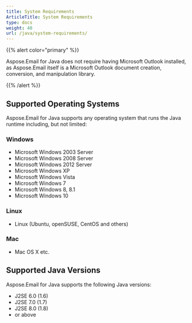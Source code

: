 ```yaml
---
title: System Requirements
ArticleTitle: System Requirements
type: docs
weight: 40
url: /java/system-requirements/
---
```


{{% alert color="primary" %}} 

Aspose.Email for Java does not require having Microsoft Outlook installed, as Aspose.Email itself is a Microsoft Outlook document creation, conversion, and manipulation library.

{{% /alert %}} 
## **Supported Operating Systems**
Aspose.Email for Java supports any operating system that runs the Java runtime including, but not limited:
### **Windows**
- Microsoft Windows 2003 Server
- Microsoft Windows 2008 Server
- Microsoft Windows 2012 Server
- Microsoft Windows XP 
- Microsoft Windows Vista
- Microsoft Windows 7
- Microsoft Windows 8, 8.1
- Microsoft Windows 10
### **Linux**
- Linux (Ubuntu, openSUSE, CentOS and others)
### **Mac**
- Mac OS X etc.
## **Supported Java Versions**
Aspose.Email for Java supports the following Java versions:

- J2SE 6.0 (1.6)
- J2SE 7.0 (1.7)
- J2SE 8.0 (1.8)
- or above
